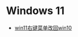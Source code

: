 <!-- - <a href="Windows/注册表脚本.md">注册表脚本</a>
- <a href="Windows/自定义协议从浏览器中启动本地应用程序.md">自定义协议从浏览器中启动本地应用程序</a>

# CMD
- <a href="Windows/windows查看端口号占用.md">windows查看端口号占用</a>
- <a href="Windows/设置IP与DNS.md">设置IP与DNS</a>
- <a href="Windows/修改命令行窗口为UTF8编码.md">修改命令行窗口为UTF8编码</a>

# 批处理
- <a href="Windows/bat/语法.md">语法</a>
- <a href="Windows/bat/操作注册表.md">操作注册表</a>
- <a href="Windows/bat/操作环境变量.md">操作环境变量</a> -->

# Windows 11
- [win11右键菜单改回win10](./Windows/win11/win11右键菜单改回win10.md)

